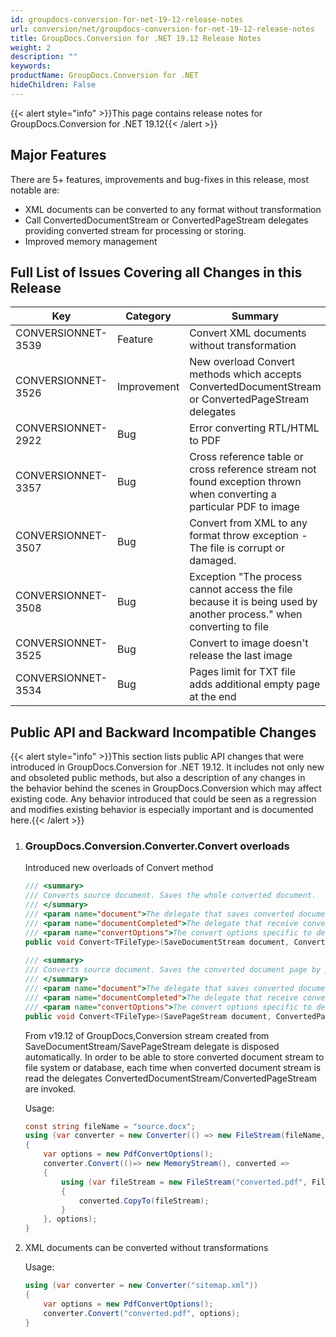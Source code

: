 ```yaml
---
id: groupdocs-conversion-for-net-19-12-release-notes
url: conversion/net/groupdocs-conversion-for-net-19-12-release-notes
title: GroupDocs.Conversion for .NET 19.12 Release Notes
weight: 2
description: ""
keywords: 
productName: GroupDocs.Conversion for .NET
hideChildren: False
---
```

{{< alert style="info" >}}This page contains release notes for GroupDocs.Conversion for .NET 19.12{{< /alert >}}

## Major Features

There are 5+ features, improvements and bug-fixes in this release, most notable are:

*   XML documents can be converted to any format without transformation
*   Call ConvertedDocumentStream or ConvertedPageStream delegates providing converted stream for processing or storing.
*   Improved memory management

## Full List of Issues Covering all Changes in this Release

| Key | Category | Summary |
| --- | --- | --- |
| CONVERSIONNET-3539 | Feature | Convert XML documents without transformation |
| CONVERSIONNET-3526 | Improvement | New overload Convert methods which accepts ConvertedDocumentStream or ConvertedPageStream delegates |
| CONVERSIONNET-2922 | Bug | Error converting RTL/HTML to PDF |
| CONVERSIONNET-3357 | Bug | Cross reference table or cross reference stream not found exception thrown when converting a particular PDF to image |
| CONVERSIONNET-3507 | Bug | Convert from XML to any format throw exception - The file is corrupt or damaged. |
| CONVERSIONNET-3508 | Bug | Exception "The process cannot access the file because it is being used by another process." when converting to file |
| CONVERSIONNET-3525 | Bug | Convert to image doesn't release the last image |
| CONVERSIONNET-3534 | Bug | Pages limit for TXT file adds additional empty page at the end |

## Public API and Backward Incompatible Changes

{{< alert style="info" >}}This section lists public API changes that were introduced in GroupDocs.Conversion for .NET 19.12. It includes not only new and obsoleted public methods, but also a description of any changes in the behavior behind the scenes in GroupDocs.Conversion which may affect existing code. Any behavior introduced that could be seen as a regression and modifies existing behavior is especially important and is documented here.{{< /alert >}}

1.  ### GroupDocs.Conversion.Converter.Convert overloads
    
    Introduced new overloads of Convert method
    
    ```csharp
    /// <summary>
    /// Converts source document. Saves the whole converted document.
    /// </summary>
    /// <param name="document">The delegate that saves converted document to a stream.</param>
    /// <param name="documentCompleted">The delegate that receive converted document stream.</param>
    /// <param name="convertOptions">The convert options specific to desired target file type.</param>
    public void Convert<TFileType>(SaveDocumentStream document, ConvertedDocumentStream documentCompleted, ConvertOptions<TFileType> convertOptions) where TFileType : FileType
     
    /// <summary>
    /// Converts source document. Saves the converted document page by page.
    /// </summary>        
    /// <param name="document">The delegate that saves converted document page to a stream.</param>
    /// <param name="documentCompleted">The delegate that receive converted document page stream.</param>
    /// <param name="convertOptions">The convert options specific to desired target file type.</param>
    public void Convert<TFileType>(SavePageStream document, ConvertedPageStream documentCompleted, ConvertOptions<TFileType> convertOptions) where TFileType : FileType
    ```
    
    From v19.12 of GroupDocs,Conversion stream created from SaveDocumentStream/SavePageStream delegate is disposed automatically. In order to be able to store converted document stream to file system or database, each time when converted document stream is read the delegates ConvertedDocumentStream/ConvertedPageStream are invoked. 
    
    Usage:
    
    ```csharp
    const string fileName = "source.docx";
    using (var converter = new Converter(() => new FileStream(fileName, FileMode.Open)))
    {
        var options = new PdfConvertOptions();
        converter.Convert(()=> new MemoryStream(), converted =>
        {
            using (var fileStream = new FileStream("converted.pdf", FileMode.Create))
            {
                converted.CopyTo(fileStream);
            }
        }, options);
    }
    ```
    
2.  XML documents can be converted without transformations
    
    Usage:
    
    ```csharp
    using (var converter = new Converter("sitemap.xml"))
    {
        var options = new PdfConvertOptions();
        converter.Convert("converted.pdf", options);
    }
    ```
